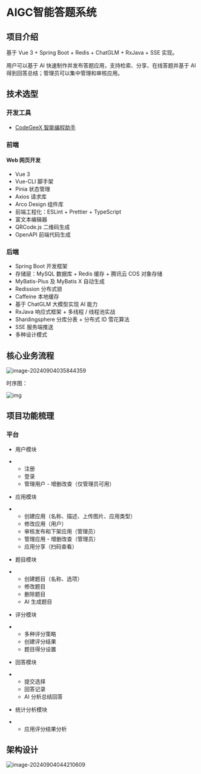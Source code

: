 # AIGC智能答题系统



## 项目介绍

基于 Vue 3 + Spring Boot + Redis + ChatGLM + RxJava + SSE 实现。

用户可以基于 AI 快速制作并发布答题应用，支持检索、分享、在线答题并基于 AI 得到回答总结；管理员可以集中管理和审核应用。



## 技术选型

### 开发工具

- [CodeGeeX 智能编程助手](https://codegeex.cn/)



### 前端

#### Web 网页开发

- Vue 3 
- Vue-CLI 脚手架
- Pinia 状态管理
- Axios 请求库
- Arco Design 组件库
- 前端工程化：ESLint + Prettier + TypeScript
- 富文本编辑器
- QRCode.js 二维码生成
- OpenAPI 前端代码生成



### 后端

- Spring Boot 开发框架
- 存储层：MySQL 数据库 + Redis 缓存 + 腾讯云 COS 对象存储
- MyBatis-Plus 及 MyBatis X 自动生成
- Redission 分布式锁
- Caffeine 本地缓存
- 基于 ChatGLM 大模型实现 AI 能力
- RxJava 响应式框架 + 多线程 / 线程池实战 
- Shardingsphere 分库分表 + 分布式 ID 雪花算法
- SSE 服务端推送
- 多种设计模式





## 核心业务流程



![image-20240904035844359](https://tcode-1318171279.cos.ap-guangzhou.myqcloud.com/github_picture/image-20240904035844359.png)



时序图：

![img](https://pic.yupi.icu/1/1714045657446-df879936-070e-4528-9025-b7ca7f680910.jpeg)



## 项目功能梳理



### 平台

- 用户模块

- - 注册
  - 登录
  - 管理用户 - 增删改查（仅管理员可用）

- 应用模块

- - 创建应用（名称、描述、上传图片、应用类型）
  - 修改应用（用户）
  - 审核发布和下架应用（管理员）
  - 管理应用 - 增删改查（管理员）
  - 应用分享（扫码查看）

- 题目模块

- - 创建题目（名称、选项）
  - 修改题目
  - 删除题目
  - AI 生成题目

- 评分模块

- - 多种评分策略
  - 创建评分结果
  - 题目得分设置

- 回答模块

- - 提交选择
  - 回答记录
  - AI 分析总结回答

- 统计分析模块

- - 应用评分结果分析

## 架构设计

![image-20240904044210609](https://tcode-1318171279.cos.ap-guangzhou.myqcloud.com/github_picture%2Fimage-20240904044210609.png)



